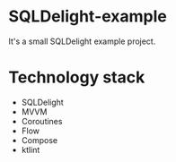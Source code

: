 # SQLDelight-example
It's a small SQLDelight example project.

# Technology stack
- SQLDelight
- MVVM
- Coroutines
- Flow
- Compose
- ktlint
